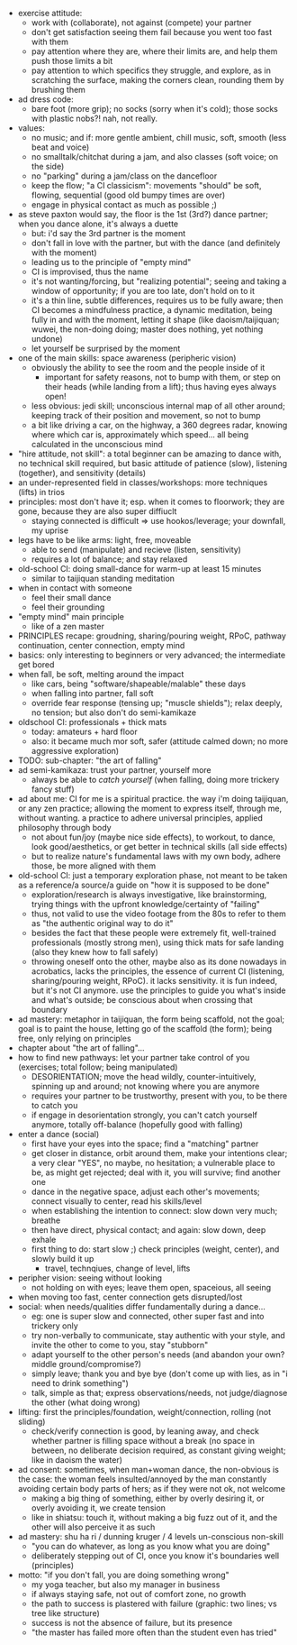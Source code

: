 * exercise attitude:
  * work with (collaborate), not against (compete) your partner
  * don't get satisfaction seeing them fail because you went too fast with them
  * pay attention where they are, where their limits are, and help them push those limits a bit
  * pay attention to which specifics they struggle, and explore, as in scratching the surface, making the corners clean, rounding them by brushing them
* ad dress code:
  * bare foot (more grip); no socks (sorry when it's cold); those socks with plastic nobs?! nah, not really.
* values:
  * no music; and if: more gentle ambient, chill music, soft, smooth (less beat and voice)
  * no smalltalk/chitchat during a jam, and also classes (soft voice; on the side)
  * no "parking" during a jam/class on the dancefloor
  * keep the flow; "a CI classicism": movements "should" be soft, flowing, sequential (good old bumpy times are over)
  * engage in physical contact as much as possible ;)
* as steve paxton would say, the floor is the 1st (3rd?) dance partner; when you dance alone, it's always a duette
  * but: i'd say the 3rd partner is the moment
  * don't fall in love with the partner, but with the dance (and definitely with the moment)
  * leading us to the principle of "empty mind"
  * CI is improvised, thus the name
  * it's not wanting/forcing, but "realizing potential"; seeing and taking a window of opportunity; if you are too late, don't hold on to it
  * it's a thin line, subtle differences, requires us to be fully aware; then CI becomes a mindfulness practice, a dynamic meditation, being fully in and with the moment, letting it shape (like daoism/taijiquan; wuwei, the non-doing doing; master does nothing, yet nothing undone)
  * let yourself be surprised by the moment
* one of the main skills: space awareness (peripheric vision)
  * obviously the ability to see the room and the people inside of it
    * important for safety reasons, not to bump with them, or step on their heads (while landing from a lift); thus having eyes always open!
  * less obvious: jedi skill; unconscious internal map of all other around; keeping track of their position and movement, so not to bump
  * a bit like driving a car, on the highway, a 360 degrees radar, knowing where which car is, approximately which speed... all being calculated in the unconscious mind
* "hire attitude, not skill": a total beginner can be amazing to dance with, no technical skill required, but basic attitude of patience (slow), listening (together), and sensitivity (details)
* an under-represented field in classes/workshops: more techniques (lifts) in trios
* principles: most don't have it; esp. when it comes to floorwork; they are gone, because they are also super diffiuclt
  * staying connected is difficult => use hookos/leverage; your downfall, my uprise
* legs have to be like arms: light, free, moveable
  * able to send (manipulate) and recieve (listen, sensitivity)
  * requires a lot of balance; and stay relaxed
* old-school CI: doing small-dance for warm-up at least 15 minutes
  * similar to taijiquan standing meditation
* when in contact with someone
  * feel their small dance
  * feel their grounding
* "empty mind" main principle
  * like of a zen master
* PRINCIPLES recape: groudning, sharing/pouring weight, RPoC, pathway continuation, center connection, empty mind
* basics: only interesting to beginners or very advanced; the intermediate get bored
* when fall, be soft, melting around the impact
  * like cars, being "software/shapeable/malable" these days
  * when falling into partner, fall soft
  * override fear response (tensing up; "muscle shields"); relax deeply, no tension; but also don't do semi-kamikaze
* oldschool CI: professionals + thick mats
  * today: amateurs + hard floor
  * also: it became much mor soft, safer (attitude calmed down; no more aggressive exploration)
* TODO: sub-chapter: "the art of falling"
* ad semi-kamikaza: trust your partner, yourself more
  * always be able to _catch yourself_ (when falling, doing more trickery fancy stuff)
* ad about me: CI for me is a spiritual practice. the way i'm doing taijiquan, or any zen practice; allowing the moment to express itself, through me, without wanting. a practice to adhere universal principles, applied philosophy through body
  * not about fun/joy (maybe nice side effects), to workout, to dance, look good/aesthetics, or get better in technical skills (all side effects)
  * but to realize nature's fundamental laws with my own body, adhere those, be more aligned with them
* old-school CI: just a temporary exploration phase, not meant to be taken as a reference/a source/a guide on "how it is supposed to be done"
  * exploration/research is always investigative, like brainstorming, trying things with the upfront knowledge/certainty of "failing"
  * thus, not valid to use the video footage from the 80s to refer to them as "the authentic original way to do it"
  * besides the fact that these people were extremely fit, well-trained professionals (mostly strong men), using thick mats for safe landing (also they knew how to fall safely)
  * throwing oneself onto the other, maybe also as its done nowadays in acrobatics, lacks the principles, the essence of current CI (listening, sharing/pouring weight, RPoC). it lacks sensitivity. it is fun indeed, but it's not CI anymore. use the principles to guide you what's inside and what's outside; be conscious about when crossing that boundary
* ad mastery: metaphor in taijiquan, the form being scaffold, not the goal; goal is to paint the house, letting go of the scaffold (the form); being free, only relying on principles
* chapter about "the art of falling"...
* how to find new pathways: let your partner take control of you (exercises; total follow; being manipulated)
  * DESORIENTATION; move the head wildly, counter-intuitively, spinning up and around; not knowing where you are anymore
  * requires your partner to be trustworthy, present with you, to be there to catch you
  * if engage in desorientation strongly, you can't catch yourself anymore, totally off-balance (hopefully good with falling)
* enter a dance (social)
  * first have your eyes into the space; find a "matching" partner
  * get closer in distance, orbit around them, make your intentions clear; a very clear "YES", no maybe, no hesitation; a vulnerable place to be, as might get rejected; deal with it, you will survive; find another one
  * dance in the negative space, adjust each other's movements; connect visually to center, read his skills/level
  * when establishing the intention to connect: slow down very much; breathe
  * then have direct, physical contact; and again: slow down, deep exhale
  * first thing to do: start slow ;) check principles (weight, center), and slowly build it up
    * travel, technqiues, change of level, lifts
* peripher vision: seeing without looking
  * not holding on with eyes; leave them open, spaceious, all seeing
* when moving too fast, center connection gets disrupted/lost
* social: when needs/qualities differ fundamentally during a dance...
  * eg: one is super slow and connected, other super fast and into trickery only
  * try non-verbally to communicate, stay authentic with your style, and invite the other to come to you, stay "stubborn"
  * adapt yourself to the other person's needs (and abandon your own? middle ground/compromise?)
  * simply leave; thank you and bye bye (don't come up with lies, as in "i need to drink something")
  * talk, simple as that; express observations/needs, not judge/diagnose the other (what doing wrong)
* lifting: first the principles/foundation, weight/connection, rolling (not sliding)
  * check/verify connection is good, by leaning away, and check whether partner is filling space without a break (no space in between, no deliberate decision required, as constant giving weight; like in daoism the water)
* ad consent: sometimes, when man+woman dance, the non-obvious is the case: the woman feels insulted/annoyed by the man constantly avoiding certain body parts of hers; as if they were not ok, not welcome
  * making a big thing of something, either by overly desiring it, or overly avoiding it, we create tension
  * like in shiatsu: touch it, without making a big fuzz out of it, and the other will also perceive it as such
* ad mastery: shu ha ri / dunning kruger / 4 levels un-conscious non-skill
  * "you can do whatever, as long as you know what you are doing"
  * deliberately stepping out of CI, once you know it's boundaries well (principles) 
* motto: "if you don't fall, you are doing something wrong"
  * my yoga teacher, but also my manager in business
  * if always staying safe, not out of comfort zone, no growth
  * the path to success is plastered with failure (graphic: two lines; vs tree like structure)
  * success is not the absence of failure, but its presence
  * "the master has failed more often than the student even has tried"
